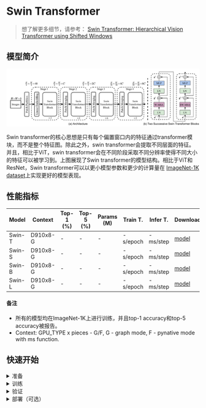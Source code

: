 # Swin Transformer
> 想了解更多细节，请参考： [Swin Transformer: Hierarchical Vision Transformer using Shifted Windows](https://arxiv.org/abs/2103.14030)

## 模型简介

<div align=center>

![](swintransformer.png)
</div>

Swin transformer的核心思想是只有每个偏置窗口内的特征通过transformer模块，而不是整个特征图。除此之外，swin transformer会提取不同层面的特征。并且，相比于ViT，swin transformer会在不同阶段采取不同分辨率使得不同大小的特征可以被学习到。上图展现了Swin transformer的模型结构。相比于ViT和ResNet，Swin transformer可以以更小模型参数和更少的计算量在 [ImageNet-1K dataset](https://www.image-net.org/download.php)上实现更好的模型表现。

## 性能指标

<div align=center>

| Model           | Context   |  Top-1 (%)  | Top-5 (%)  |  Params (M)    | Train T. | Infer T. |  Download | Config | Log |
|-----------------|-----------|-------|-------|------------|-------|--------|---|--------|--------------|
| Swin-T | D910x8-G | -     | -     | -       | -s/epoch | -ms/step | [model]() | [cfg]() | [log]() |
| Swin-S | D910x8-G | -     | -     | -       | -s/epoch | -ms/step | [model]() | [cfg]() | [log]() |
| Swin-B | D910x8-G | -     | -     | -       | -s/epoch | -ms/step | [model]() | [cfg]() | [log]() |
| Swin-L | D910x8-G | -     | -     | -       | -s/epoch | -ms/step | [model]() | [cfg]() | [log]() |
</div>


#### 备注

- 所有的模型均在ImageNet-1K上进行训练，并且top-1 accuracy和top-5 accuracy被报告。
- Context: GPU_TYPE x pieces - G/F, G - graph mode, F - pynative mode with ms function.  

## 快速开始

<details>
<summary>准备</summary>

#### 安装
请参考mindcv的[安装指示](https://github.com/mindspore-ecosystem/mindcv#installation)。

#### 数据集准备
请下载[ImageNet-1K](htps://www.image-net.org/download.php)数据集用于训练和验证。
</details>

<details>
<summary>训练</summary>

- **超参数.** 可复现训练结果的配置设置存放在 `mindcv/configs/swintransformer`文件夹。例如，为了按照某个配置进行训练，你可以运行:

  ```shell
  # train Swin-S on 8 GPUs
  mpirun -n 8 python train.py --config path/to/swintransformer/yaml/file --data_dir /path/to/imagenet
  ```

  注意GPU或者昇腾芯片的数量以及batch size都会影响复现结果。为了最大程度的复现结果，推荐采用相同显卡数量和相同batch size进行训练。

详细的参数可以参考[config.py](../../config.py)。
</details>

<details>
<summary>验证</summary>

- 为了验证模型，你可以使用`validate.py`。 这里有一个例子来验证Swin-S模型的精准度。

  ```shell
  python validate.py --config path/to/swintransformer/yaml/file --data_dir /path/to/imagenet --ckpt_path /path/to/swintransformer/file.ckpt
  ```

</details>


<details>
<summary>部署（可选）</summary>

请参考mindcv中的部署教程。 
</details>


